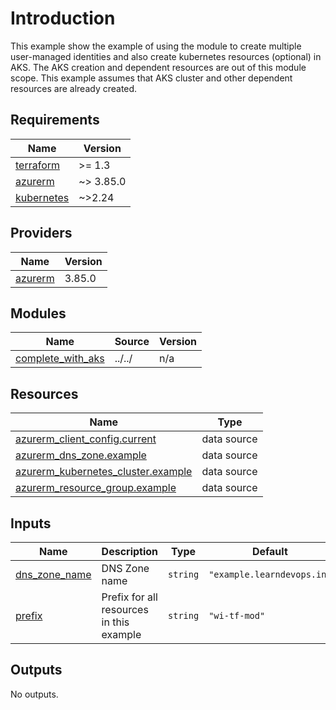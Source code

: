 # Introduction

This example show the example of using the module to create multiple user-managed identities and also create kubernetes resources (optional) in AKS.
The AKS creation and dependent resources are out of this module scope. This example assumes that AKS cluster and other dependent resources are already created.

## Requirements

| Name | Version |
|------|---------|
| <a name="requirement_terraform"></a> [terraform](#requirement\_terraform) | >= 1.3 |
| <a name="requirement_azurerm"></a> [azurerm](#requirement\_azurerm) | ~> 3.85.0 |
| <a name="requirement_kubernetes"></a> [kubernetes](#requirement\_kubernetes) | ~>2.24 |

## Providers

| Name | Version |
|------|---------|
| <a name="provider_azurerm"></a> [azurerm](#provider\_azurerm) | 3.85.0 |

## Modules

| Name | Source | Version |
|------|--------|---------|
| <a name="module_complete_with_aks"></a> [complete\_with\_aks](#module\_complete\_with\_aks) | ../../ | n/a |

## Resources

| Name | Type |
|------|------|
| [azurerm_client_config.current](https://registry.terraform.io/providers/hashicorp/azurerm/latest/docs/data-sources/client_config) | data source |
| [azurerm_dns_zone.example](https://registry.terraform.io/providers/hashicorp/azurerm/latest/docs/data-sources/dns_zone) | data source |
| [azurerm_kubernetes_cluster.example](https://registry.terraform.io/providers/hashicorp/azurerm/latest/docs/data-sources/kubernetes_cluster) | data source |
| [azurerm_resource_group.example](https://registry.terraform.io/providers/hashicorp/azurerm/latest/docs/data-sources/resource_group) | data source |

## Inputs

| Name | Description | Type | Default | Required |
|------|-------------|------|---------|:--------:|
| <a name="input_dns_zone_name"></a> [dns\_zone\_name](#input\_dns\_zone\_name) | DNS Zone name | `string` | `"example.learndevops.in"` | no |
| <a name="input_prefix"></a> [prefix](#input\_prefix) | Prefix for all resources in this example | `string` | `"wi-tf-mod"` | no |

## Outputs

No outputs.
